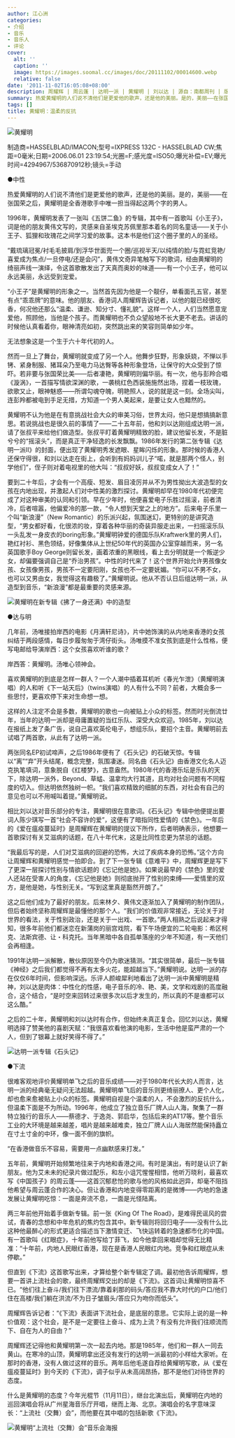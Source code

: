 ```yaml
---
author: 江心洲
categories:
- 介绍
- 音乐
- 音乐人
- 评论
cover:
  alt: ''
  caption: ''
  image: https://images.soomal.cc/images/doc/20111102/00014600.webp
  relative: false
date: '2011-11-02T16:05:08+08:00'
description: 周耀辉 | 周云蓬 | 达明一派 | 黄耀明 | 刘以达 | 源自：南都周刊 | 版权：转载 |  平均/总评分：10.00/30
summary: 热爱黄耀明的人们说不清他们是更爱他的歌声，还是他的美丽。是的，美丽――在张国荣之后，黄耀明是全香港歌手中唯一担当得起这两个字的男人。1996年，黄耀明发表了一张叫《五饼二鱼》的专辑，其中有一首歌叫《小王子》，词是他的朋友黄伟文写的，灵感来自圣埃克苏佩里那本着名的同名童话――关于小王子、狐狸和玫瑰花之间学习爱的故事。这本书是他们这个圈子里的人的圣经……
tags: []
title: 黄耀明：温柔的反抗
---
```


![黄耀明](https://images.soomal.cc/images/doc/20111102/00014598.webp)

制造商=HASSELBLAD/IMACON;型号=IXPRESS 132C - HASSELBLAD CW;焦距=0毫米;日期=2006.06.01 23:19:54;光圈=F;感光度=ISO50;曝光补偿=EV;曝光时间=4294967/536870912秒;镜头=手动



●中性

热爱黄耀明的人们说不清他们是更爱他的歌声，还是他的美丽。是的，美丽――在张国荣之后，黄耀明是全香港歌手中唯一担当得起这两个字的男人。

1996年，黄耀明发表了一张叫《五饼二鱼》的专辑，其中有一首歌叫《小王子》，词是他的朋友黄伟文写的，灵感来自圣埃克苏佩里那本着名的同名童话――关于小王子、狐狸和玫瑰花之间学习爱的故事。这本书是他们这个圈子里的人的圣经。

“戴琉璃冠冕/衬毛毛披肩/到浮华世面兜一个圈/巡视半天/以纯情的脸/与霓虹竞艳/喜爱成为焦点/一旦停电/还是会闪”，黄伟文奇异笔触写下的歌词，经由黄耀明的绮丽声线一演绎，令这首歌散发出了天真而奥妙的味道――有一个小王子，他可以永远美丽，永远受到宠爱。

“小王子”是黄耀明的形象之一。当然首先因为他是一个靓仔，单看面孔五官，甚至有点“乖乖牌”的意味。他的朋友、香港词人周耀辉告诉记者，以他的靓已经很吃香，何况他还那么“温柔、谦逊、知分寸、懂礼貌”。这样一个人，人们当然愿意宠爱他，照顾他，当他是个孩子。而黄耀明也不负众望般地不长大更不老去。讲话的时候他认真看着你，眼神清亮如初，突然跳出来的笑容则简单如少年。

无法想象这是一个生于六十年代初的人。

然而一旦上了舞台，黄耀明就变成了另一个人。他舞步狂野，形象妖娆，不惮以手铐、紧身制服、猪耳朵乃至电力马达臀等各种形象登场，让保守的大众受到了惊吓。若非要与张国荣比美――后者凄艳，黄耀明则偏华丽。有一次，他与彭羚合唱《漩涡》，一首描写情欲深渊的歌，一袭桃红色西装施施然出场，捏着一枝玫瑰，欲歌又止，眼神魅惑――所谓勾魂夺魄，明艳照人，说的就是这一刻。全场尖叫，连彭羚都被电到手足无措，方知道一个男人美起来，是要让女人也黯然的。

黄耀明不认为他是在有意挑战社会大众的审美习俗，世界太闷，他只是想搞搞新意思。若说挑战也是很久前的事情了――二十五年前，他和刘以达刚组成达明一派，请了张叔平来给他们做造型。张叔平盯着黄耀明精致的脸，建议他留长发，不是脏兮兮的“摇滚头”，而是真正干净轻逸的长发飘飘。1986年发行的第二张专辑《达明一派II》的封面，便出现了黄耀明秀发遮眼、星眸闪烁的形象。那时候的香港人还保守得很，和刘以达走在街上，会听到有妈妈训儿子“喏，就是那两个怪人，别学他们”，侄子则对着电视里的他大叫：“叔叔好妖，叔叔变成女人了！”

要到二十年后，才会有一个高瘦、短发、眉目凌厉并从不为男性拗出大波造型的女孩在内地出现，并激起人们对中性美的激烈探讨。黄耀明却早在1980年代初便完成了对这种审美的认同和引领。早在少年时，他便喜爱电子乐胜过摇滚，前者清冷，后者喧嚣，他偏爱冷的那一款，“令人想到天堂之上的地方”。后来电子乐里一个叫“新浪漫”（New Romantic）的乐派兴起，氛围迷幻，更特别的是讲究造型，“男女都好看，化很浓的妆，穿着各种华丽的奇装异服走出来，一扫摇滚乐队一头乱发一身皮衣的boring形象。”黄耀明钟爱的德国乐队Kraftwerk里的男人们，艳红衬衫、黑色领结，好像集体从上世纪50年代的英国办公室穿越而来，另一名英国歌手Boy George则留长发，画着浓重的黑眼线，看上去分明就是一个叛逆少女，却偏要强调自己是“乔治男孩”。中性的时代来了！这个世界开始允许男孩像女孩、女孩像男孩，男孩不一定要阳刚，女孩也不一定要妩媚。“你可以不男不女，也可以又男由女，我觉得这有趣极了。”黄耀明说。他从不否认日后组达明一派，从造型到音乐，“新浪漫”都是最重要的灵感来源。

![黄耀明在新专辑《拂了一身还满》中的造型](https://images.soomal.cc/images/doc/20111102/00014601.webp)





●达与明

几年前，汤唯接拍岸西的电影《月满轩尼诗》，片中她饰演的从内地来香港的女孩纠结于两段感情，每日步履匆匆于湾仔街头。汤唯摸不准女孩到底是什么性格，便写电邮给导演岸西：这个女孩喜欢听谁的歌？

岸西答：黄耀明。汤唯心领神会。

喜欢黄耀明的到底是怎样一群人？一个人潮中插着耳机听《春光乍泄》（黄耀明演唱）的人和听《下一站天后》（twins演唱）的人有什么不同？前者，大概会多一些思忖，更喜欢停下来对生命想一想。

这样的人注定不会是多数，黄耀明的歌也一向被贴上小众的标签。然而时光倒流廿年，当年的达明一派却是毋庸置疑的当红乐队、深受大众欢迎。1985年，刘以达在报纸上发了条广告，说自己喜欢英伦电子，想组乐队，要招个主音。黄耀明前去试唱了两首歌，从此有了达明一派。

两张同名EP初试啼声，之后1986年便有了《石头记》的石破天惊。专辑以“离”“弃”开头结尾，概念完整，氛围凄迷。同名曲《石头记》由香港文化名人迈克执笔填词，意象脱自《红楼梦》，古意盎然。1980年代的香港乐坛是乐队的天下，除达明一派外，Beyond、草蜢、温拿均大行其道，且均对社会问题有不同程度的切入。但达明依然独树一帜。“我们喜欢精致的细腻的东西，对社会有自己的意见也可以不用喊叫着提。”黄耀明说。

相比刘以达对音乐部分的专注，黄耀明很在意歌词。《石头记》专辑中他便提出要词人陈少琪写一首“社会不容许的爱”，这便有了暗指同性爱情的《禁色》。一年后的《爱在瘟疫蔓延时》是周耀辉在黄耀明的提议下所作，后者明确表示，他想要一首歌探讨有关艾滋病的话题，在八十年代末，这是比同性恋更为禁忌的话题。

“我最后写的是，人们对艾滋病的回避的恐怖，大过了疾病本身的恐怖。”这个方向让周耀辉和黄耀明感觉一拍即合。到了下一张专辑《意难平》中，周耀辉更是写下了更深一层探讨性别与情欲话题的《忘记他是她》。如果说最早的《禁色》里的爱人还站在受害人的角度，《忘记他是她》则彻底抛开了性别的束缚――爱情里的双方，是他是她，与性别无关。“写到这里真是豁然开朗了。”

这之后他们成为了最好的朋友。后来林夕、黄伟文逐渐加入了黄耀明的制作团队，但后者始终坚称周耀辉是最懂他的那个人。“我们的价值观非常接近，无论关于对世界的看法，关于性别政治，还是关于一出戏、一首歌。”两人相熟之后说起来才得知，很多年前他们都迷恋在新蒲岗的丽宫戏院，看下午场便宜的二轮电影：希区柯克、法斯宾德、让・科克托。当年黑暗中各自孤单落座的少年不知道，有一天他们会再相逢。

1991年达明一派解散，散伙原因至今仍为歌迷猜测。“其实很简单，最后一张专辑《神经》之后我们都觉得不再有太多火花，能超越当下。”黄耀明说。达明一派的存在仅仅6年时间，但影响深远。乐评人颜峻犀利地看出了达明一派中黄耀明是精神，刘以达是肉体：中性化的性感，电子音乐的冷、艳、美，文学和戏剧的高度融合，这个结合，“是时空来回转过来很多次以后才发生的，所以真的不是谁都可以这么酷。”

之后的二十年，黄耀明和刘以达时有合作，但始终未真正复合。回忆刘以达，黄耀明选择了赞美他的喜剧天赋：“我很喜欢看他演的电影，生活中他是蛮严肃的一个人，但到了银幕上就好笑得不得了。”

![达明一派专辑《石头记》](https://images.soomal.cc/images/doc/20111102/00014599.webp)





●下流

很难客观地评价黄耀明单飞之后的音乐成绩――对于1980年代长大的人而言，达明一派的经典毫无疑问无法超越。黄耀明单飞后的音乐则更绮丽撩人、更个人化，却也愈来愈被贴上小众的标签。黄耀明自视是个温柔的人，不会激烈的反抗什么，但温柔下面是不为所动。1996年，他成立了独立音乐厂牌人山人海，聚集了一群特立独行的音乐人――蔡德才、于逸尧、郭启华，包括后来的AT17等。整个音乐工业的大环境是越来越差，唱片是越来越难卖，独立厂牌人山人海居然能保持矗立在寸土寸金的中环，像一面不倒的旗帜。

“在香港做音乐不容易，需要用一点幽默感来打发。”

五年前，黄耀明开始频繁地往来于内地和香港之间。有时是演出，有时是认识了新朋友。他为艾未未的纪录片做过配乐，和左小诅咒惺惺相惜，他听万晓利，最喜欢写《中国孩子》的周云蓬――这首沉郁悲怆的歌与他的风格如此迥异，却毫不阻挡他希望与周云蓬合作的决心。但让香港和内地变得零距离的是微博――内地的急速发展让黄耀明吃惊：一面是奔流不息，一面是光怪陆离。

两三年前他开始着手做新专辑。前一张《King Of The Road》，是难得民谣风的尝试，青春的念想和中年危机的焦灼包含其中。新专辑则将回归电子――没有什么比这种他最醉心的形式更适合描述当下激情变迁、飞快运转着的急速都市化的中国。有一首歌叫《红眼症》，十年前他写给丁菲飞，如今他拿回来唱却觉得无比精准：“十年前，内地人民眼红香港，现在是香港人民眼红内地。竞争和红眼症从未停歇。”

但直到《下流》这首歌写出来，才算给整个新专辑定了调。最初他告诉周耀辉，想要一首讲上流社会的歌，最终周耀辉交出的却是《下流》。这首词让黄耀明惊喜不已。“他们往上奋斗/我们往下漂流/靠着刹那的码头/答应我不靠大时代的户口/他们住在高楼/我们躺在洪流/不为日子皱眉头/答应只为吻你而低头”。

周耀辉告诉记者：“《下流》表面讲下流社会，是底层的意思。它实际上说的是一种价值观：这个社会，是不是一定要往上奋斗、成为上流？有没有允许我们往顺流而下、自在为人的自由？”

周耀辉还记得他和黄耀明第一次一起去内地。那是1985年，他们和一群人一同去黄山。在寒冷的山顶，黄耀明拿出还没有发行的达明一派最初的小样给大家听。在那时的香港，没有人做过这样的音乐。两年后他毛遂自荐给黄耀明写歌，从《爱在瘟疫蔓延时》到今天的《下流》，调子似乎从未高阔昂扬，那不是他们对待世界的态度。

什么是黄耀明的态度？今年光棍节（11月11日），继台北演出后，黄耀明在内地的巡回演唱会将从广州星海音乐厅开唱，继而上海、北京。演唱会的名字意味深长：“上流社（交舞）会”，而他要在其中唱的包括新歌《下流》。

![黄耀明“上流社（交舞）会”音乐会海报](https://images.soomal.cc/images/doc/20111102/00014600.webp)